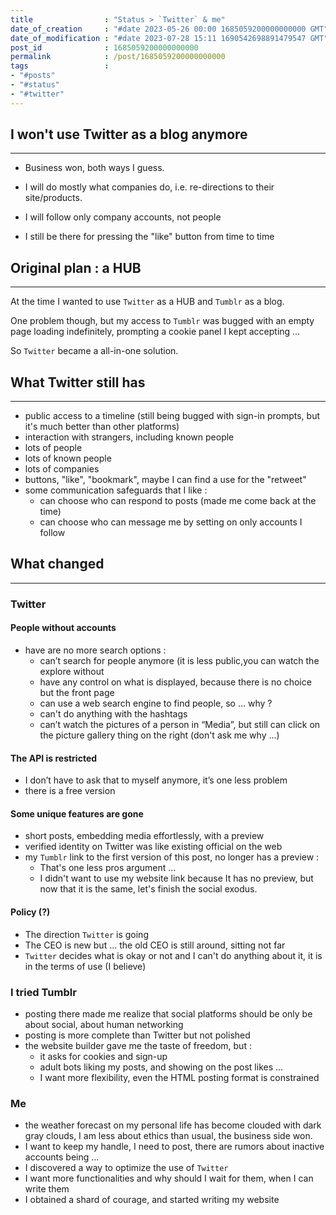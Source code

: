 ```yaml
---
title                : "Status > `Twitter` & me"
date_of_creation     : "#date 2023-05-26 00:00 1685059200000000000 GMT"
date_of_modification : "#date 2023-07-28 15:11 1690542698891479547 GMT"
post_id              : 1685059200000000000
permalink            : /post/1685059200000000000
tags                 : 
- "#posts"
- "#status"
- "#twitter"
---
```



## I won't use Twitter as a blog anymore

---

- Business won, both ways I guess.

- I will do mostly what companies do, i.e. re-directions to their site/products.

- I will follow only company accounts, not people

- I still be there for pressing the "like" button from time to time


## Original plan : a HUB

---

At the time I wanted to use `Twitter` as a HUB and `Tumblr` as a blog.

One problem though, but my access to `Tumblr` was bugged with an empty page loading indefinitely, prompting a cookie panel I kept accepting …

So `Twitter` became a all-in-one solution.


## What Twitter still has

---

- public access to a timeline (still being bugged with sign-in prompts, but it's much better than other platforms)
- interaction with strangers, including known people
- lots of people
- lots of known people
- lots of companies
- buttons, "like", "bookmark", maybe I can find a use for the "retweet"
- some communication safeguards that I like :
	- can choose who can respond to posts (made me come back at the time)
	- can choose who can message me by setting on only accounts I follow

## What changed

---

### Twitter

#### People without accounts

- have are no more search options :
	- can’t search for people anymore (it is less public,you can watch the explore without
	- have any control on what is displayed, because there is no choice but the front page
	- can use a web search engine to find people, so ... why ?
	- can't do anything with the hashtags
	- can’t watch the pictures of a person in “Media”, but still can click on the picture gallery thing on the right (don't ask me why ...)

#### The API is restricted

- I don’t have to ask that to myself anymore, it’s one less problem
- there is a free version

#### Some unique features are gone

- short posts, embedding media effortlessly, with a preview
- verified identity on Twitter was like existing official on the web
- my `Tumblr` link to the first version of this post, no longer has a preview :
	- That's one less pros argument ...
	- I didn't want to use my website link because It has no preview, but now that it is the same, let's finish the social exodus.

#### Policy (?)

- The direction `Twitter` is going
- The CEO is new but ... the old CEO is still around, sitting not far
- `Twitter` decides what is okay or not and I can't do anything about it, it is in the terms of use (I believe)


### I tried Tumblr

- posting there made me realize that social platforms should be only be about social, about human networking
- posting is more complete than Twitter but not polished
- the website builder gave me the taste of freedom, but :
	- it asks for cookies and sign-up
	- adult bots liking my posts, and showing on the post likes ...
	- I want more flexibility, even the HTML posting format is constrained

### Me

- the weather forecast on my personal life has become clouded with dark gray clouds, I am less about ethics than usual, the business side won.
- I want to keep my handle, I need to post, there are rumors about inactive accounts being ...
- I discovered a way to optimize the use of `Twitter`
- I want more functionalities and why should I wait for them, when I can write them
- I obtained a shard of courage, and started writing my website
